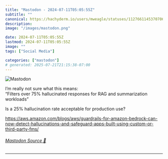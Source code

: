 ```yaml
---
title: "Mastodon - 2024-07-11T05:05:55Z"
subtitle: ""
canonical: https://hachyderm.io/users/mweagle/statuses/112766114537070631
description:
image: "/images/mastodon.png"

date: 2024-07-11T05:05:55Z
lastmod: 2024-07-11T05:05:55Z
image: ""
tags: ["Social Media"]

categories: ["mastodon"]
# generated: 2025-07-21T21:15:38-07:00
---
```

![Mastodon](/images/mastodon.png)

<p>I’m really not sure what this means:<br />“Filters over 75% hallucinated responses for RAG and summarization workloads”</p><p>Is a 25% hallucination rate acceptable for production use?</p><p><a href="https://aws.amazon.com/blogs/aws/guardrails-for-amazon-bedrock-can-now-detect-hallucinations-and-safeguard-apps-built-using-custom-or-third-party-fms/" target="_blank" rel="nofollow noopener noreferrer" translate="no"><span class="invisible">https://</span><span class="ellipsis">aws.amazon.com/blogs/aws/guard</span><span class="invisible">rails-for-amazon-bedrock-can-now-detect-hallucinations-and-safeguard-apps-built-using-custom-or-third-party-fms/</span></a></p>


###### [Mastodon Source 🐘](https://hachyderm.io/@mweagle/112766114537070631)

___
